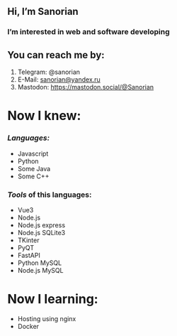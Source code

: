 ## Hi, I’m **Sanorian**
### I’m interested in web and software developing

## You can reach me by:
1. Telegram: @sanorian
1. E-Mail: sanorian@yandex.ru
1. Mastodon: https://mastodon.social/@Sanorian
# Now I knew:
### _Languages:_
- Javascript
- Python
- Some Java
- Some C++
### _Tools_ of this languages:
- Vue3
- Node.js
- Node.js express
- Node.js SQLite3
- TKinter
- PyQT
- FastAPI
- Python MySQL
- Node.js MySQL
<!---
Sanorian/Sanorian is a ✨ special ✨ repository because its `README.md` (this file) appears on your GitHub profile.
You can click the Preview link to take a look at your changes.
--->
# Now I learning:
- Hosting using nginx
- Docker